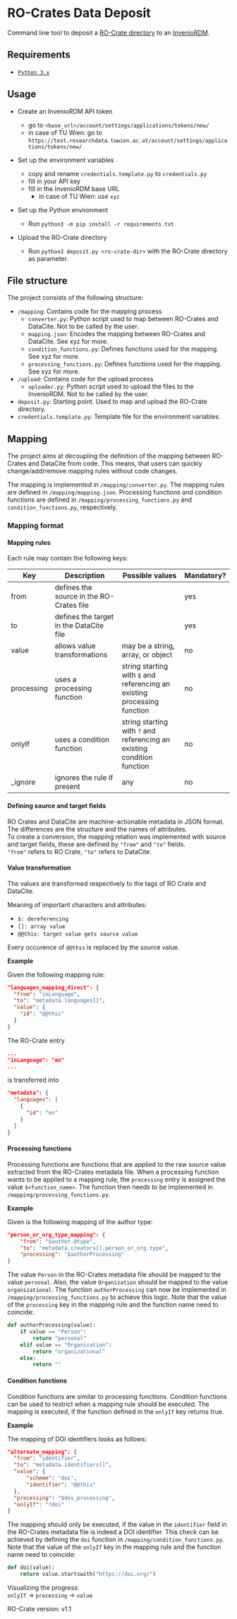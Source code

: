 # RO-Crates Data Deposit

Command line tool to deposit a [RO-Crate directory](https://www.researchobject.org/ro-crate/) to an [InvenioRDM](https://inveniordm.web.cern.ch/). 

## Requirements

- [`Python 3.x`](https://www.python.org/downloads/)

## Usage

- Create an InvenioRDM API token
  - go to `<base_url>/account/settings/applications/tokens/new/`
  - in case of TU Wien: go to `https://test.researchdata.tuwien.ac.at/account/settings/applications/tokens/new/`

- Set up the environment variables
  - copy and rename `credentials.template.py` to `credentials.py`
  - fill in your API key
  - fill in the InvenioRDM base URL
    - in case of TU Wien: use `xyz`
- Set up the Python environment
  - Run `python3 -m pip install -r requirements.txt`
- Upload the RO-Crate directory
  - Run `python3 deposit.py <ro-crate-dir>` with the RO-Crate directory as parameter.

## File structure

The project consists of the following structure:

- `/mapping`: Contains code for the mapping process
  - `converter.py`: Python script used to map between RO-Crates and DataCite. Not to be called by the user.
  - `mapping.json`: Encodes the mapping between RO-Crates and DataCite. See xyz for more. 
  - `condition_functions.py`: Defines functions used for the mapping. See xyz for more.
  - `processing_functions.py`: Defines functions used for the mapping. See xyz for more.
- `/upload`: Contains code for the upload process
  - `uploader.py`: Python script used to upload the files to the InvenioRDM. Not to be called by the user.
- `deposit.py`: Starting point. Used to map and upload the RO-Crate directory.
- `credentials.template.py`: Template file for the environment variables.

## Mapping

The project aims at decoupling the definition of the mapping between RO-Crates and DataCite from code. This means, that users can quickly change/add/remove mapping rules without code changes. 

The mapping is implemented in `/mapping/converter.py`. The mapping rules are defined in `/mapping/mapping.json`. Processing functions and condition functions are defined in `/mapping/processing_functions.py` and `condition_functions.py`, respectively.

### Mapping format

#### Mapping rules

Each rule may contain the following keys:


| Key    |  Description |    Possible values | Mandatory?  |
|---------------|-------------- | ---------------  |-------------|
| from   |  defines the source in the RO-Crates file   |            | yes         |
| to     |  defines the target in the DataCite file     |         | yes         |
| value  | allows value transformations | may be a string, array, or object | no |
| processing | uses a processing function | string starting with `$` and referencing an existing processing function | no |
| onlyIf | uses a condition function | string starting with `?` and referencing an existing condition function | no |    
| _ignore | ignores the rule if present | any | no |     

#### Defining source and target fields

RO Crates and DataCite are machine-actionable metadata in JSON format.\
The differences are the structure and the names of attributes.\
To create a conversion, the mapping relation was implemented with
source and target fields, these are defined by `"from"` and `"to"` fields.\
`"from"` refers to RO Crate, `"to"` refers to DataCite.

#### Value transformation

The values are transformed respectively to the tags of RO Crate and DataCite.

Meaning of important characters and attributes:
- `$: dereferencing`
- `[]: array value`
- `@@this: target value gets source value`

Every occurence of `@@this` is replaced by the source value.

**Example**

Given the following mapping rule:
```json
"languages_mapping_direct": {
  "from": "inLanguage",
  "to": "metadata.languages[]",
  "value": {
    "id": "@@this"
  }
}
```

The RO-Crate entry 
```json
...
"inLanguage": "en"
...
```

is transferred into 

```json
"metadata": {
  "languages": [
    {
      "id": "en"
    }
  ]
}
```

#### Processing functions

Processing functions are functions that are applied to the raw source value extracted from the RO-Crates metadata file. When a processing function wants to be applied to a mapping rule, the `processing` entry is assigned the value `$<function_name>`. The function then needs to be implemented in `/mapping/processing_functions.py`. 

**Example**

Given is the following mapping of the author type:

```json
"person_or_org_type_mapping": {
    "from": "$author.@type",
    "to": "metadata.creators[].person_or_org.type",
    "processing": "$authorProcessing"
}
```

The value `Person` in the RO-Crates metadata file should be mapped to the value `personal`. Also, the value `Organization` should be mapped to the value `organizational`. The function `authorProcessing` can now be implemented in `/mapping/processing_functions.py` to achieve this logic. Note that the value of the `processing` key in the mapping rule and the function name need to coincide:

```py
def authorProcessing(value):
    if value == "Person":
        return "personal"
    elif value == "Organization":
        return "organizational"
    else:
        return ""
```


#### Condition functions

Condition functions are similar to processing functions. Condition functions can be used to restrict when a mapping rule should be executed. The mapping is executed, if the function defined in the `onlyIf` key returns true.

**Example**

The mapping of DOI identifiers looks as follows:

```json
"alternate_mapping": {
  "from": "identifier",
  "to": "metadata.identifiers[]",
  "value": {
      "scheme": "doi",
      "identifier": "@@this"
  },
  "processing": "$doi_processing",
  "onlyIf": "?doi"
}
```

The mapping should only be executed, if the value in the `identifier` field in the RO-Crates metadata file is indeed a DOI identifier. This check can be achieved by defining the `doi` function in `/mapping/condition_functions.py`. Note that the value of the `onlyIf` key in the mapping rule and the function name need to coincide:

```py
def doi(value):
    return value.startswith("https://doi.org/")
```

Visualizing the progress:\
`onlyIf` &rarr; `processing` &rarr; `value`


RO-Crate version: v1.1